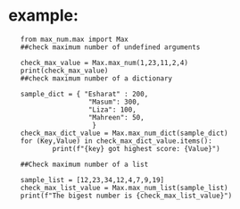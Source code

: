 
# example:

       from max_num.max import Max
       ##check maximum number of undefined arguments
       
       check_max_value = Max.max_num(1,23,11,2,4) 
       print(check_max_value)
       ##check maximum number of a dictionary

       sample_dict = { "Esharat" : 200, 
                        "Masum": 300, 
                        "Liza": 100, 
                        "Mahreen": 50, 
                         } 
       check_max_dict_value = Max.max_num_dict(sample_dict) 
       for (Key,Value) in check_max_dict_value.items():
               print(f"{key} got highest score: {Value}")

       ##Check maximum number of a list

       sample_list = [12,23,34,12,4,7,9,19] 
       check_max_list_value = Max.max_num_list(sample_list) 
       print(f"The bigest number is {check_max_list_value}")